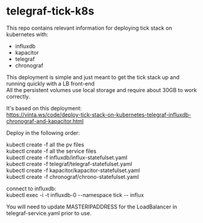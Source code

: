 # telegraf-tick-k8s  
  
This repo contains relevant information for deploying tick stack on kubernetes with:    
* influxdb  
* kapacitor  
* telegraf  
* chronograf  
  
This deployment is simple and just meant to get the tick stack up and running quickly with a LB front-end  
All the persistent volumes use local storage and require about 30GB to work correctly.  
  
It's based on this deployment:  
https://vinta.ws/code/deploy-tick-stack-on-kubernetes-telegraf-influxdb-chronograf-and-kapacitor.html  
  
Deploy in the following order:  
  
kubectl create -f all the pv files  
kubectl create -f all the service files  
kubectl create -f influxdb/influx-statefulset.yaml  
kubectl create -f telegraf/telegraf-statefulset.yaml  
kubectl create -f kapacitor/kapacitor-statefulset.yaml  
kubectl create -f chronograf/chrono-statefulset.yaml  
  
connect to influxdb:  
kubectl exec -i -t influxdb-0 --namespace tick -- influx  
  
You will need to update MASTERIPADDRESS for the LoadBalancer in telegraf-service.yaml prior to use.  
